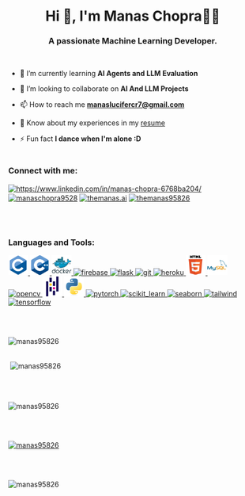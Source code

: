 <h1 align="center">Hi 👋, I'm Manas Chopra🐳🌟</h1>
<h3 align="center">A passionate Machine Learning Developer.</h3> <br>



- 🌱 I’m currently learning **AI Agents and LLM Evaluation**

- 👯 I’m looking to collaborate on **AI And LLM Projects**

- 📫 How to reach me **manaslucifercr7@gmail.com**

- 📄 Know about my experiences in my <a href="https://drive.google.com/file/d/1v51ZCWmIwWXdyZer81Y9s8KANUouT6us/view?usp=sharing" target="_blank">resume</a>


- ⚡ Fun fact **I dance when I'm alone :D**
<br><br>
<h3 align="left">Connect with me:</h3>
<p align="left">
<a href="https://www.linkedin.com/in/manas-chopra-6768ba204/" target="blank"><img align="center" src="https://raw.githubusercontent.com/rahuldkjain/github-profile-readme-generator/master/src/images/icons/Social/linked-in-alt.svg" alt="https://www.linkedin.com/in/manas-chopra-6768ba204/" height="30" width="40" /></a>
<a href="https://kaggle.com/manaschopra9528" target="blank"><img align="center" src="https://raw.githubusercontent.com/rahuldkjain/github-profile-readme-generator/master/src/images/icons/Social/kaggle.svg" alt="manaschopra9528" height="30" width="40" /></a>
<a href="https://instagram.com/themanas.ai" target="blank"><img align="center" src="https://raw.githubusercontent.com/rahuldkjain/github-profile-readme-generator/master/src/images/icons/Social/instagram.svg" alt="themanas.ai" height="30" width="40" /></a>
<a href="https://www.codechef.com/users/themanas95826" target="blank"><img align="center" src="https://cdn.jsdelivr.net/npm/simple-icons@3.1.0/icons/codechef.svg" alt="themanas95826" height="30" width="40" /></a>
</p>
<br><br>
<h3 align="left">Languages and Tools:</h3>
<p align="left"> <a href="https://www.cprogramming.com/" target="_blank" rel="noreferrer"> <img src="https://raw.githubusercontent.com/devicons/devicon/master/icons/c/c-original.svg" alt="c" width="40" height="40"/> </a> <a href="https://www.w3schools.com/cpp/" target="_blank" rel="noreferrer"> <img src="https://raw.githubusercontent.com/devicons/devicon/master/icons/cplusplus/cplusplus-original.svg" alt="cplusplus" width="40" height="40"/> </a> <a href="https://www.docker.com/" target="_blank" rel="noreferrer"> <img src="https://raw.githubusercontent.com/devicons/devicon/master/icons/docker/docker-original-wordmark.svg" alt="docker" width="40" height="40"/> </a> <a href="https://firebase.google.com/" target="_blank" rel="noreferrer"> <img src="https://www.vectorlogo.zone/logos/firebase/firebase-icon.svg" alt="firebase" width="40" height="40"/> </a> <a href="https://flask.palletsprojects.com/" target="_blank" rel="noreferrer"> <img src="https://www.vectorlogo.zone/logos/pocoo_flask/pocoo_flask-icon.svg" alt="flask" width="40" height="40"/> </a> <a href="https://git-scm.com/" target="_blank" rel="noreferrer"> <img src="https://www.vectorlogo.zone/logos/git-scm/git-scm-icon.svg" alt="git" width="40" height="40"/> </a> <a href="https://heroku.com" target="_blank" rel="noreferrer"> <img src="https://www.vectorlogo.zone/logos/heroku/heroku-icon.svg" alt="heroku" width="40" height="40"/> </a> <a href="https://www.w3.org/html/" target="_blank" rel="noreferrer"> <img src="https://raw.githubusercontent.com/devicons/devicon/master/icons/html5/html5-original-wordmark.svg" alt="html5" width="40" height="40"/> </a> <a href="https://www.mysql.com/" target="_blank" rel="noreferrer"> <img src="https://raw.githubusercontent.com/devicons/devicon/master/icons/mysql/mysql-original-wordmark.svg" alt="mysql" width="40" height="40"/> </a> <a href="https://opencv.org/" target="_blank" rel="noreferrer"> <img src="https://www.vectorlogo.zone/logos/opencv/opencv-icon.svg" alt="opencv" width="40" height="40"/> </a> <a href="https://pandas.pydata.org/" target="_blank" rel="noreferrer"> <img src="https://raw.githubusercontent.com/devicons/devicon/2ae2a900d2f041da66e950e4d48052658d850630/icons/pandas/pandas-original.svg" alt="pandas" width="40" height="40"/> </a> <a href="https://www.python.org" target="_blank" rel="noreferrer"> <img src="https://raw.githubusercontent.com/devicons/devicon/master/icons/python/python-original.svg" alt="python" width="40" height="40"/> </a> <a href="https://pytorch.org/" target="_blank" rel="noreferrer"> <img src="https://www.vectorlogo.zone/logos/pytorch/pytorch-icon.svg" alt="pytorch" width="40" height="40"/> </a> <a href="https://scikit-learn.org/" target="_blank" rel="noreferrer"> <img src="https://upload.wikimedia.org/wikipedia/commons/0/05/Scikit_learn_logo_small.svg" alt="scikit_learn" width="40" height="40"/> </a> <a href="https://seaborn.pydata.org/" target="_blank" rel="noreferrer"> <img src="https://seaborn.pydata.org/_images/logo-mark-lightbg.svg" alt="seaborn" width="40" height="40"/> </a> <a href="https://tailwindcss.com/" target="_blank" rel="noreferrer"> <img src="https://www.vectorlogo.zone/logos/tailwindcss/tailwindcss-icon.svg" alt="tailwind" width="40" height="40"/> </a> <a href="https://www.tensorflow.org" target="_blank" rel="noreferrer"> <img src="https://www.vectorlogo.zone/logos/tensorflow/tensorflow-icon.svg" alt="tensorflow" width="40" height="40"/> </a> </p><br><br>

<p><img align="left" src="https://github-readme-stats.vercel.app/api/top-langs?username=manas95826&show_icons=true&locale=en&layout=compact&theme=dark" alt="manas95826" /></p>
<br><br>
<p>&nbsp;<img align="center" src="https://github-readme-stats.vercel.app/api?username=manas95826&show_icons=true&locale=en&theme=dark" alt="manas95826" /></p><br><br>

<p><img align="center" src="https://github-readme-streak-stats.herokuapp.com/?user=manas95826&theme=fark" alt="manas95826" /></p><br><br>



<p align="left"> <a href="https://github.com/ryo-ma/github-profile-trophy"><img src="https://github-profile-trophy.vercel.app/?username=manas95826" alt="manas95826" /></a> </p><br><br>
<p align="left"> <img src="https://komarev.com/ghpvc/?username=manas95826&label=Profile%20views&color=0e75b6&style=flat" alt="manas95826" /> </p>
<p align="center">
